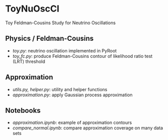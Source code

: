 # ToyNuOscCI

Toy Feldman-Cousins Study for Neutrino Oscillations 

## Physics / Feldman-Cousins

* _toy.py_: neutrino oscillation implemented in PyRoot
* _toy_fc.py_: produce Feldman-Cousins contour of likelihood ratio test (LRT) threshold

## Approximation

* _utils.py, helper.py_: utility and helper functions
* _approximation.py_: apply Gaussian process approximation

## Notebooks

* _approximation.ipynb_: example of approximation contours
* _compare_normal.ipynb_: compare approximation coverage on many data sets
